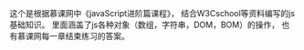 这个是根据慕课网中《javaScript进阶篇课程》，
结合W3Cschool等资料编写的js基础知识。
里面涵盖了js各种对象（数组，字符串，DOM，BOM）的操作，
也有慕课网每一章结束练习的答案。

